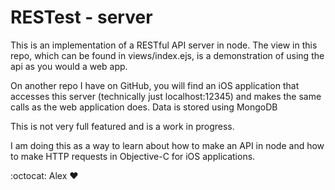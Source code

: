 RESTest - server
================

This is an implementation of a RESTful API server in node. The view in this repo, which can be found in views/index.ejs, is a demonstration of using the api as you would a web app.

On another repo I have on GitHub, you will find an iOS application that accesses this server (technically just localhost:12345) and makes the same calls as the web application does. Data is stored using MongoDB

This is not very full featured and is a work in progress.

I am doing this as a way to learn about how to make an API in node and how to make HTTP requests in Objective-C for iOS applications.

:octocat: Alex :heart: